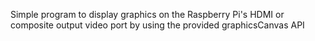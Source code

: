 Simple program to display graphics on the Raspberry Pi's HDMI or composite output video port
by using the provided graphicsCanvas API
